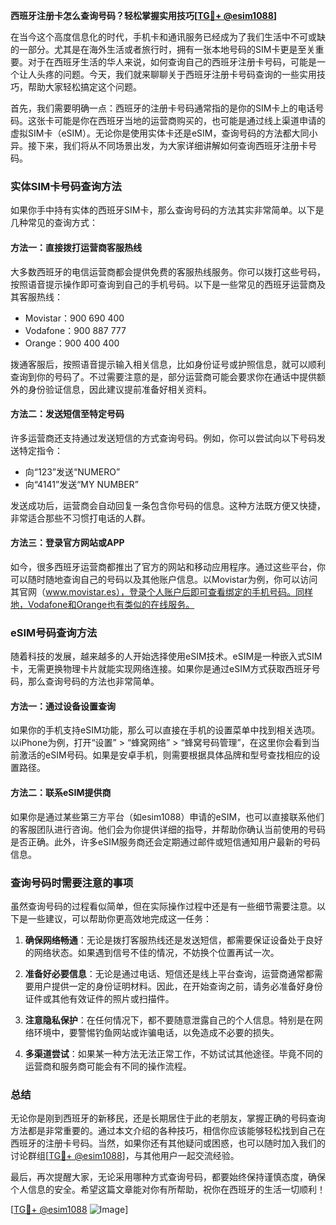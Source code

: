 **西班牙注册卡怎么查询号码？轻松掌握实用技巧[[TG💪+ @esim1088](https://t.me/s/esim1088)]**

在当今这个高度信息化的时代，手机卡和通讯服务已经成为了我们生活中不可或缺的一部分。尤其是在海外生活或者旅行时，拥有一张本地号码的SIM卡更是至关重要。对于在西班牙生活的华人来说，如何查询自己的西班牙注册卡号码，可能是一个让人头疼的问题。今天，我们就来聊聊关于西班牙注册卡号码查询的一些实用技巧，帮助大家轻松搞定这个问题。

首先，我们需要明确一点：西班牙的注册卡号码通常指的是你的SIM卡上的电话号码。这张卡可能是你在西班牙当地的运营商购买的，也可能是通过线上渠道申请的虚拟SIM卡（eSIM）。无论你是使用实体卡还是eSIM，查询号码的方法都大同小异。接下来，我们将从不同场景出发，为大家详细讲解如何查询西班牙注册卡号码。

### 实体SIM卡号码查询方法

如果你手中持有实体的西班牙SIM卡，那么查询号码的方法其实非常简单。以下是几种常见的查询方式：

#### 方法一：直接拨打运营商客服热线
大多数西班牙的电信运营商都会提供免费的客服热线服务。你可以拨打这些号码，按照语音提示操作即可查询到自己的手机号码。以下是一些常见的西班牙运营商及其客服热线：
- Movistar：900 690 400
- Vodafone：900 887 777
- Orange：900 400 400

拨通客服后，按照语音提示输入相关信息，比如身份证号或护照信息，就可以顺利查询到你的号码了。不过需要注意的是，部分运营商可能会要求你在通话中提供额外的身份验证信息，因此建议提前准备好相关资料。

#### 方法二：发送短信至特定号码
许多运营商还支持通过发送短信的方式查询号码。例如，你可以尝试向以下号码发送特定指令：
- 向“123”发送“NUMERO”
- 向“4141”发送“MY NUMBER”

发送成功后，运营商会自动回复一条包含你号码的信息。这种方法既方便又快捷，非常适合那些不习惯打电话的人群。

#### 方法三：登录官方网站或APP
如今，很多西班牙运营商都推出了官方的网站和移动应用程序。通过这些平台，你可以随时随地查询自己的号码以及其他账户信息。以Movistar为例，你可以访问其官网（www.movistar.es），登录个人账户后即可查看绑定的手机号码。同样地，Vodafone和Orange也有类似的在线服务。

### eSIM号码查询方法

随着科技的发展，越来越多的人开始选择使用eSIM技术。eSIM是一种嵌入式SIM卡，无需更换物理卡片就能实现网络连接。如果你是通过eSIM方式获取西班牙号码，那么查询号码的方法也非常简单。

#### 方法一：通过设备设置查询
如果你的手机支持eSIM功能，那么可以直接在手机的设置菜单中找到相关选项。以iPhone为例，打开“设置” > “蜂窝网络” > “蜂窝号码管理”，在这里你会看到当前激活的eSIM号码。如果是安卓手机，则需要根据具体品牌和型号查找相应的设置路径。

#### 方法二：联系eSIM提供商
如果你是通过某些第三方平台（如esim1088）申请的eSIM，也可以直接联系他们的客服团队进行咨询。他们会为你提供详细的指导，并帮助你确认当前使用的号码是否正确。此外，许多eSIM服务商还会定期通过邮件或短信通知用户最新的号码信息。

### 查询号码时需要注意的事项

虽然查询号码的过程看似简单，但在实际操作过程中还是有一些细节需要注意。以下是一些建议，可以帮助你更高效地完成这一任务：

1. **确保网络畅通**：无论是拨打客服热线还是发送短信，都需要保证设备处于良好的网络状态。如果遇到信号不佳的情况，不妨换个位置再试一次。
   
2. **准备好必要信息**：无论是通过电话、短信还是线上平台查询，运营商通常都需要用户提供一定的身份证明材料。因此，在开始查询之前，请务必准备好身份证件或其他有效证件的照片或扫描件。

3. **注意隐私保护**：在任何情况下，都不要随意泄露自己的个人信息。特别是在网络环境中，要警惕钓鱼网站或诈骗电话，以免造成不必要的损失。

4. **多渠道尝试**：如果某一种方法无法正常工作，不妨试试其他途径。毕竟不同的运营商和服务商可能会有不同的操作流程。

### 总结

无论你是刚到西班牙的新移民，还是长期居住于此的老朋友，掌握正确的号码查询方法都是非常重要的。通过本文介绍的各种技巧，相信你应该能够轻松找到自己在西班牙的注册卡号码。当然，如果你还有其他疑问或困惑，也可以随时加入我们的讨论群组[[TG💪+ @esim1088](https://t.me/s/esim1088)]，与其他用户一起交流经验。

最后，再次提醒大家，无论采用哪种方式查询号码，都要始终保持谨慎态度，确保个人信息的安全。希望这篇文章能对你有所帮助，祝你在西班牙的生活一切顺利！

[[TG💪+ @esim1088](https://t.me/s/esim1088) ![Image](https://i.postimg.cc/4NQfJmqS/Snipaste-2025-05-13-00-14-12.png)]